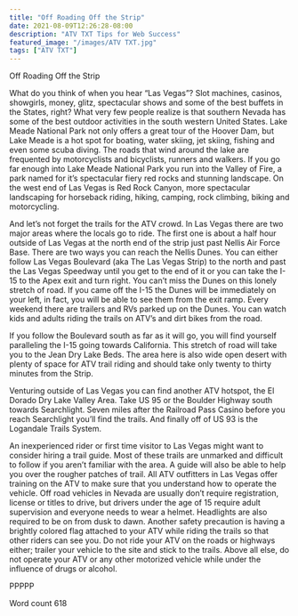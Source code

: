 ```yaml
---
title: "Off Roading Off the Strip"
date: 2021-08-09T12:26:28-08:00
description: "ATV TXT Tips for Web Success"
featured_image: "/images/ATV TXT.jpg"
tags: ["ATV TXT"]
---
```


Off Roading Off the Strip

What do you think of when you hear “Las Vegas”? Slot machines, casinos, showgirls, money, glitz, spectacular shows and some of the best buffets in the States, right? What very few people realize is that southern Nevada has some of the best outdoor activities in the south western United States. Lake Meade National Park not only offers a great tour of the Hoover Dam, but Lake Meade is a hot spot for boating, water skiing, jet skiing, fishing and even some scuba diving. The roads that wind around the lake are frequented by motorcyclists and bicyclists, runners and walkers. If you go far enough into Lake Meade National Park you run into the Valley of Fire, a park named for it’s spectacular fiery red rocks and stunning landscape. On the west end of Las Vegas is Red Rock Canyon, more spectacular landscaping for horseback riding, hiking, camping, rock climbing, biking and motorcycling. 

And let’s not forget the trails for the ATV crowd. In Las Vegas there are two major areas where the locals go to ride. The first one is about a half hour outside of Las Vegas at the north end of the strip just past Nellis Air Force Base. There are two ways you can reach the Nellis Dunes. You can either follow Las Vegas Boulevard (aka The Las Vegas Strip) to the north and past the Las Vegas Speedway until you get to the end of it or you can take the I-15 to the Apex exit and turn right. You can’t miss the Dunes on this lonely stretch of road. If you came off the I-15 the Dunes will be immediately on your left, in fact, you will be able to see them from the exit ramp. Every weekend there are trailers and RVs parked up on the Dunes. You can watch kids and adults riding the trails on ATV’s and dirt bikes from the road.

If you follow the Boulevard south as far as it will go, you will find yourself paralleling the I-15 going towards California. This stretch of road will take you to the Jean Dry Lake Beds. The area here is also wide open desert with plenty of space for ATV trail riding and should take only twenty to thirty minutes from the Strip. 

Venturing outside of Las Vegas you can find another ATV hotspot, the El Dorado Dry Lake Valley Area. Take US 95 or the Boulder Highway south towards Searchlight. Seven miles after the Railroad Pass Casino before you reach Searchlight you’ll find the trails. And finally off of US 93 is the Logandale Trails System. 

An inexperienced rider or first time visitor to Las Vegas might want to consider hiring a trail guide. Most of these trails are unmarked and difficult to follow if you aren’t familiar with the area. A guide will also be able to help you over the rougher patches of trail. All ATV outfitters in Las Vegas offer training on the ATV to make sure that you understand how to operate the vehicle. Off road vehicles in Nevada are usually don’t require registration, license or titles to drive, but drivers under the age of 15 require adult supervision and everyone needs to wear a helmet. Headlights are also required to be on from dusk to dawn. Another safety precaution is having a brightly colored flag attached to your ATV while riding the trails so that other riders can see you. Do not ride your ATV on the roads or highways either; trailer your vehicle to the site and stick to the trails. Above all else, do not operate your ATV or any other motorized vehicle while under the influence of drugs or alcohol.

PPPPP

Word count 618


